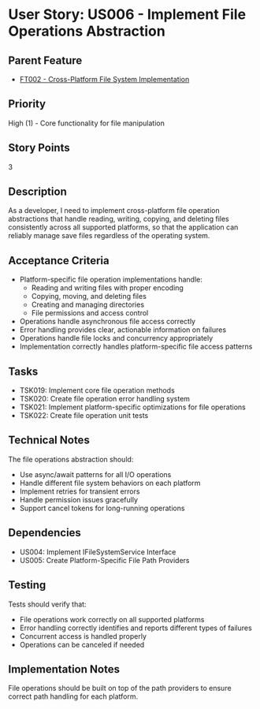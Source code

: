 # User Story: US006 - Implement File Operations Abstraction

## Parent Feature

- [FT002 - Cross-Platform File System Implementation](../open/FT002-File-System.md)

## Priority

High (1) - Core functionality for file manipulation

## Story Points

3

## Description

As a developer, I need to implement cross-platform file operation abstractions that handle reading, writing, copying, and deleting files consistently across all supported platforms, so that the application can reliably manage save files regardless of the operating system.

## Acceptance Criteria

- Platform-specific file operation implementations handle:
  - Reading and writing files with proper encoding
  - Copying, moving, and deleting files
  - Creating and managing directories
  - File permissions and access control
- Operations handle asynchronous file access correctly
- Error handling provides clear, actionable information on failures
- Operations handle file locks and concurrency appropriately
- Implementation correctly handles platform-specific file access patterns

## Tasks

- TSK019: Implement core file operation methods
- TSK020: Create file operation error handling system
- TSK021: Implement platform-specific optimizations for file operations
- TSK022: Create file operation unit tests

## Technical Notes

The file operations abstraction should:
- Use async/await patterns for all I/O operations
- Handle different file system behaviors on each platform
- Implement retries for transient errors
- Handle permission issues gracefully
- Support cancel tokens for long-running operations

## Dependencies

- US004: Implement IFileSystemService Interface
- US005: Create Platform-Specific File Path Providers

## Testing

Tests should verify that:
- File operations work correctly on all supported platforms
- Error handling correctly identifies and reports different types of failures
- Concurrent access is handled properly
- Operations can be canceled if needed

## Implementation Notes

File operations should be built on top of the path providers to ensure correct path handling for each platform.
